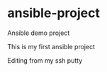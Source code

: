 # ansible-project
Ansible demo project

This is my first ansible project

Editing from my ssh putty
